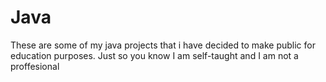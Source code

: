 # Java
These are some of my java projects that i have decided to make public for education purposes.
Just so you know I am self-taught and I am not a proffesional
